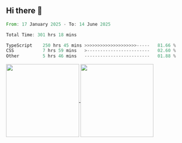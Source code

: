 ## Hi there 👋
<!--START_SECTION:waka-->

```rust
From: 17 January 2025 - To: 14 June 2025

Total Time: 301 hrs 18 mins

TypeScript    250 hrs 45 mins >>>>>>>>>>>>>>>>>>>>-----   81.66 %
CSS           7 hrs 59 mins   >------------------------   02.60 %
Other         5 hrs 46 mins   -------------------------   01.88 %
```

<!--END_SECTION:waka-->

<a href="https://github.com/anuraghazra/github-readme-stats">
  <img height=200 align="center" src="https://github-readme-stats.vercel.app/api/top-langs/?username=paulgeorge35&layout=donut&langs_count=5&theme=transparent" />
</a>
<a href="https://github.com/anuraghazra/convoychat">
  <img height=200 align="center" src="https://github-readme-stats.vercel.app/api?username=paulgeorge35&show_icons=true&show=prs_merged&theme=transparent&rank_icon=github" />
</a>

